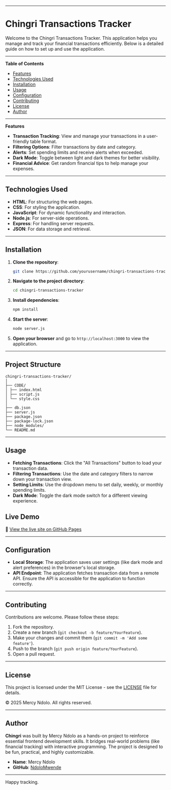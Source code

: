 
---

# **Chingri Transactions Tracker**

Welcome to the Chingri Transactions Tracker. This application helps you manage and track your financial transactions efficiently. Below is a detailed guide on how to set up and use the application.

---

**Table of Contents**

- [Features](#features)
- [Technologies Used](#technologies-used)
- [Installation](#installation)
- [Usage](#usage)
- [Configuration](#configuration)
- [Contributing](#contributing)
- [License](#license)
- [Author](#author)

---

**Features**

- **Transaction Tracking**: View and manage your transactions in a user-friendly table format.
- **Filtering Options**: Filter transactions by date and category.
- **Alerts**: Set spending limits and receive alerts when exceeded.
- **Dark Mode**: Toggle between light and dark themes for better visibility.
- **Financial Advice**: Get random financial tips to help manage your expenses.

---

## **Technologies Used**

- **HTML**: For structuring the web pages.
- **CSS**: For styling the application.
- **JavaScript**: For dynamic functionality and interaction.
- **Node.js**: For server-side operations.
- **Express**: For handling server requests.
- **JSON**: For data storage and retrieval.

---

## **Installation**

1. **Clone the repository**:
   ```bash
   git clone https://github.com/yourusername/chingri-transactions-tracker.git
   ```

2. **Navigate to the project directory**:
   ```bash
   cd chingri-transactions-tracker
   ```

3. **Install dependencies**:
   ```bash
   npm install
   ```

4. **Start the server**:
   ```bash
   node server.js
   ```

5. **Open your browser** and go to `http://localhost:3000` to view the application.

---

## **Project Structure**
```
chingri-transactions-tracker/
│
├── CODE/
│ ├── index.html 
│ ├── script.js 
│ └── style.css
│
├── db.json 
├── server.js 
├── package.json 
├── package-lock.json 
├── node_modules/
└── README.md 
```

---

## **Usage**

- **Fetching Transactions**: Click the "All Transactions" button to load your transaction data.
- **Filtering Transactions**: Use the date and category filters to narrow down your transaction view.
- **Setting Limits**: Use the dropdown menu to set daily, weekly, or monthly spending limits.
- **Dark Mode**: Toggle the dark mode switch for a different viewing experience.

## **Live Demo**

🔗 [View the live site on GitHub Pages](https://github.com/NdoloMwende/Chingri-Transactions-Tracker)

---

## **Configuration**

- **Local Storage**: The application saves user settings (like dark mode and alert preferences) in the browser's local storage.
- **API Endpoint**: The application fetches transaction data from a remote API. Ensure the API is accessible for the application to function correctly.

---

## **Contributing**

Contributions are welcome. Please follow these steps:

1. Fork the repository.
2. Create a new branch (`git checkout -b feature/YourFeature`).
3. Make your changes and commit them (`git commit -m 'Add some feature'`).
4. Push to the branch (`git push origin feature/YourFeature`).
5. Open a pull request.

---

## **License**

This project is licensed under the MIT License - see the [LICENSE](LICENSE) file for details.

© 2025 Mercy Ndolo. All rights reserved.


---

## **Author**

**Chingri** was built by Mercy Ndolo as a hands-on project to reinforce essential frontend development skills. It bridges real-world problems (like financial tracking) with interactive programming. The project is designed to be fun, practical, and highly customizable.

- **Name**: Mercy Ndolo
- **GitHub**: [NdoloMwende](https://github.com/NdoloMwende)

---

Happy tracking.